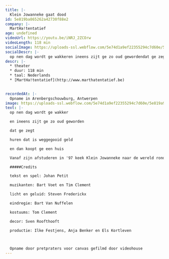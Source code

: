 ```yaml
---
title: |-
  Klein Jowanneke gaat dood
id: 5e819ba865262a42730f88e2
company: |-
  MartHa!tentatief 
age: undefined
videoUrl: https://youtu.be/iNRJ_2ZCOrw
videoLength: 118 min
socialImage: https://uploads-ssl.webflow.com/5e74d1a9ef22355294c7d60e/5e819a95f7ffdde1ef41e168_KJGD%20martha%20tentatief%20(c)koenbroos.jpg
socialDescr: |-
  op nen dag wordt ge wakkeren ineens zijt ge zo oud gewordendat ge zegthuren dat is weggegooid geld en dan koopt ge een huisVanaf zijn afstuderen in '97 keek Klein Jowanneke naar de wereld rondom zich. Dat resulteerde in vier voorstellingen waarin zijn blik steeds scherper werd. De wereld steeds groter. Zijn vertelling steeds intenser.Na Klein Jowanneke Ziet de Dinges Rondom Zich (1997), Klein Jowanneke is een Aardig Manneke (2003) en Klein Jowanneke Zaaagt (2004) is deze voorstelling het sluitstuk, de bloemekee van deze toneelreeks.
descr: |-
  * theater
  * duur: 118 min
  * taal: Nederlands
  * [MartHa!tentatief](http://www.marthatentatief.be)

  ‍
recordedAt: |-
  Opname in Arenbergschouwburg, Antwerpen
image: https://uploads-ssl.webflow.com/5e74d1a9ef22355294c7d60e/5e819a95f7ffdde1ef41e168_KJGD%20martha%20tentatief%20(c)koenbroos.jpg
text: |-
  op nen dag wordt ge wakker

  en ineens zijt ge zo oud geworden

  dat ge zegt

  huren dat is weggegooid geld

  en dan koopt ge een huis

  Vanaf zijn afstuderen in '97 keek Klein Jowanneke naar de wereld rondom zich. Dat resulteerde in vier voorstellingen waarin zijn blik steeds scherper werd. De wereld steeds groter. Zijn vertelling steeds intenser.Na Klein Jowanneke Ziet de Dinges Rondom Zich (1997), Klein Jowanneke is een Aardig Manneke (2003) en Klein Jowanneke Zaaagt (2004) is deze voorstelling het sluitstuk, de bloemekee van deze toneelreeks.

  #####Credits

  tekst en spel: Johan Petit

  muzikanten: Bart Voet en Tim Clement

  licht en geluid: Steven Frederickx

  eindregie: Bart Van Nuffelen

  kostuums: Tom Clement

  decor: Sven Roofthooft

  productie: Ilke Festjens, Anja Benker en Els Kortleven

  ‍

  Opname door pretpraters voor canvas gefilmd door videohouse
---
```

